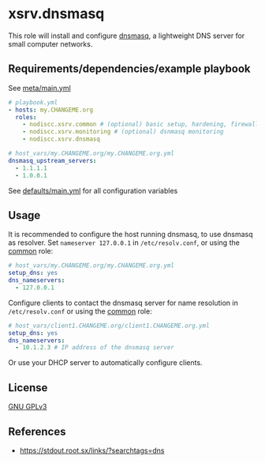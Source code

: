 # xsrv.dnsmasq

This role will install and configure [dnsmasq](https://en.wikipedia.org/wiki/Dnsmasq), a lightweight DNS server for small computer networks.

## Requirements/dependencies/example playbook

See [meta/main.yml](meta/main.yml)

```yaml
# playbook.yml
- hosts: my.CHANGEME.org
  roles:
    - nodiscc.xsrv.common # (optional) basic setup, hardening, firewall
    - nodiscc.xsrv.monitoring # (optional) dsnmasq monitoring
    - nodiscc.xsrv.dnsmasq

# host_vars/my.CHANGEME.org/my.CHANGEME.org.yml
dnsmasq_upstream_servers:
  - 1.1.1.1
  - 1.0.0.1
```

See [defaults/main.yml](defaults/main.yml) for all configuration variables


## Usage

It is recommended to configure the host running dnsmasq, to use dnsmasq as resolver. Set `nameserver 127.0.0.1` in `/etc/resolv.conf`, or using the [common](../common) role:

```yaml
# host_vars/my.CHANGEME.org/my.CHANGEME.org.yml
setup_dns: yes
dns_nameservers:
  - 127.0.0.1
```

Configure clients to contact the dnsmasq server for name resolution in `/etc/resolv.conf` or using the [common](../common) role:

```yaml
# host_vars/client1.CHANGEME.org/client1.CHANGEME.org.yml
setup_dns: yes
dns_nameservers:
  - 10.1.2.3 # IP address of the dnsmasq server
```

Or use your DHCP server to automatically configure clients.


## License

[GNU GPLv3](../../LICENSE)


## References

- https://stdout.root.sx/links/?searchtags=dns
